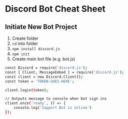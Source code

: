 # Discord Bot Cheat Sheet

## Initiate New Bot Project

1. Create folder 
2. ```cd``` into folder
3. ```npm install discord.js```
4. ```npm init```
5. Create main bot file (e.g. bot.js)

```sh
const Discord = require('discord.js');
const { Client, MessageEmbed } = require('discord.js');
const client = new Discord.Client();
const token = 'TOKEN-GOES-HERE';

client.login(token);

// Outputs message to console when bot sign ins
client.once('ready', () => {
    console.log('Support Bot is online')
});
```
